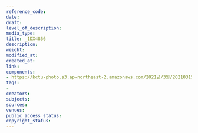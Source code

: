 ```yaml
---
reference_code: 
date: 
draft: 
level_of_description: 
media_type: 
title: _1DX4866
description: 
weight: 
modified_at: 
created_at: 
link: 
components:
- https://kctu-photo.s3.ap-northeast-2.amazonaws.com/2021년/3월/20210315_'거침없는+민주노총!+110만의+총파업'+2021년+민주노총+투쟁선포+기자회견/_1DX4866.jpg
tags:
- 
creators: 
subjects: 
sources: 
venues: 
public_access_status: 
copyright_status: 
---
```


